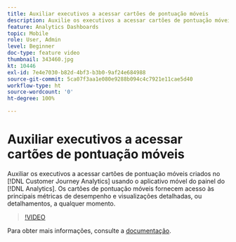 ```yaml
---
title: Auxiliar executivos a acessar cartões de pontuação móveis
description: Auxilie os executivos a acessar cartões de pontuação móveis criados no Customer Journey Analytics usando o aplicativo móvel do painel do Analytics.  Os cartões de pontuação móveis fornecem acesso às principais métricas de desempenho e visualizações detalhadas, ou detalhamentos, a qualquer momento.
feature: Analytics Dashboards
topic: Mobile
role: User, Admin
level: Beginner
doc-type: feature video
thumbnail: 343460.jpg
kt: 10446
exl-id: 7e4e7030-b82d-4bf3-b3b0-9af24e684988
source-git-commit: 5ca07f3aa1e080e9288b094c4c7921e11cae5d40
workflow-type: ht
source-wordcount: '0'
ht-degree: 100%

---
```


# Auxiliar executivos a acessar cartões de pontuação móveis

Auxiliar os executivos a acessar cartões de pontuação móveis criados no [!DNL Customer Journey Analytics] usando o aplicativo móvel do painel do [!DNL Analytics].  Os cartões de pontuação móveis fornecem acesso às principais métricas de desempenho e visualizações detalhadas, ou detalhamentos, a qualquer momento.

>[!VIDEO](https://video.tv.adobe.com/v/343460/?quality=12&learn=on)

Para obter mais informações, consulte a [documentação](https://experienceleague.adobe.com/docs/analytics-platform/using/cja-dashboards/set-up-execs.html?lang=pt-BR).